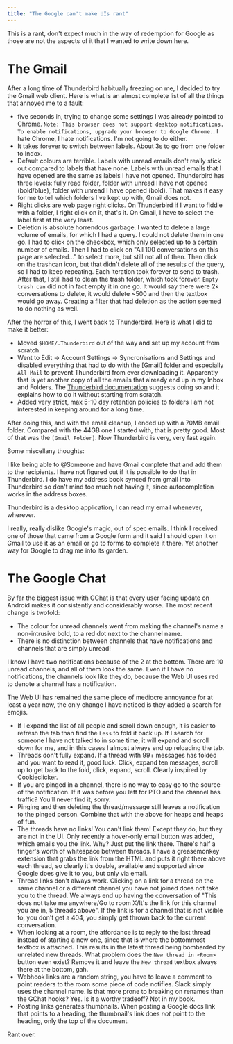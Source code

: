 ```yaml
---
title: "The Google can't make UIs rant"
---
```


This is a rant, don't expect much in the way of redemption for Google as those are not the aspects of it that I wanted to write down here.

# The Gmail

After a long time of Thunderbird habitually freezing on me, I decided to try the Gmail web client. Here is what is an almost complete list of all the things that annoyed me to a fault:

- five seconds in, trying to change some settings I was already pointed to Chrome. `Note: This browser does not support desktop notifications. To enable notifications, upgrade your browser to Google Chrome.`. I hate Chrome, I hate notifications. I'm not going to do either.
- It takes forever to switch between labels. About 3s to go from one folder to Indox.
- Default colours are terrible. Labels with unread emails don't really stick out compared to labels that have none. Labels with unread emails that I have opened are the same as labels I have not opened. Thunderbird has three levels: fully read folder, folder with unread I have not opened (bold/blue), folder with unread I have opened (bold). That makes it easy for me to tell which folders I've kept up with, Gmail does not.
- Right clicks are web page right clicks. On Thunderbird if I want to fiddle with a folder, I right click on it, that's it. On Gmail, I have to select the label first at the very least.
- Deletion is absolute horrendous garbage. I wanted to delete a large volume of emails, for which I had a query. I could not delete them in one go. I had to click on the checkbox, which only selected up to a certain number of emails. Then I had to click on "All 100 conversations on this page are selected..." to select more, but still not all of then. Then click on the trashcan icon, but that didn't delete all of the results of the query, so I had to keep repeating. Each iteration took forever to send to trash. After that, I still had to clean the trash folder, which took forever. `Empty trash can` did not in fact empty it in one go. It would say there were 2k conversations to delete, it would delete ~500 and then the textbox would go away. Creating a filter that had deletion as the action seemed to do nothing as well.

After the horror of this, I went back to Thunderbird. Here is what I did to make it better:

- Moved `$HOME/.Thunderbird` out of the way and set up my account from scratch.
- Went to Edit -> Account Settings -> Syncronisations and Settings and disabled everything that had to do with the [Gmail] folder and especially `All Mail` to prevent Thunderbird from ever downloading it. Apparently that is yet another copy of all the emails that already end up in my Inbox and Folders. The [Thunderbird documentation](http://kb.mozillazine.org/Gmail) suggests doing so and it explains how to do it without starting from scratch.
- Added very strict, max 5-10 day retention policies to folders I am not interested in keeping around for a long time.

After doing this, and with the email cleanup, I ended up with a 70MB email folder. Compared with the 44GB one I started with, that is pretty good. Most of that was the `[Gmail Folder]`. Now Thunderbird is very, very fast again.

Some miscellany thoughts:

I like being able to @Someone and have Gmail complete that and add them to the recipients. I have not figured out if it is possible to do that in Thunderbird. I do have my address book synced from gmail into Thunderbird so don't mind too much not having it, since autocompletion works in the address boxes.

Thunderbird is a desktop application, I can read my email whenever, wherever.

I really, really dislike Google's magic, out of spec emails. I think I received one of those that came from a Google form and it said I should open it on Gmail to use it as an email or go to forms to complete it there. Yet another way for Google to drag me into its garden.

# The Google Chat

By far the biggest issue with GChat is that every user facing update on Android makes it consistently and considerably worse. The most recent change is twofold:

- The colour for unread channels went from making the channel's name a non-intrusive bold, to a red dot next to the channel name.
- There is no distinction between channels that have notifications and channels that are simply unread!

I know I have two notifications because of the 2 at the bottom. There are 10 unread channels, and all of them look the same. Even if I have no notifications, the channels look like they do, because the Web UI uses red to denote a channel has a notification.

The Web UI has remained the same piece of mediocre annoyance for at least a year now, the only change I have noticed is they added a search for emojis.

- If I expand the list of all people and scroll down enough, it is easier to refresh the tab than find the `Less` to fold it back up. If I search for someone I have not talked to in some time, it will expand and scroll down for me, and in this cases I almost always end up reloading the tab.
- Threads don't fully expand. If a thread with 99+ messages has folded and you want to read it, good luck. Click, expand ten messages, scroll up to get back to the fold, click, expand, scroll. Clearly inspired by Cookieclicker.
- If you are pinged in a channel, there is no way to easy go to the source of the notification. If it was before you left for PTO and the channel has traffic? You'll never find it, sorry.
- Pinging and then deleting the thread/message still leaves a notification to the pinged person. Combine that with the above for heaps and heaps of fun.
- The threads have no links! You can't link them! Except they do, but they are not in the UI. Only recently a hover-only email button was added, which emails you the link. Why? Just put the link there. There's half a finger's worth of whitespace between threads. I have a greasemonkey extension that grabs the link from the HTML and puts it right there above each thread, so clearly it's doable, available and supported since Google does give it to you, but only via email.
- Thread links don't always work. Clicking on a link for a thread on the same channel or a different channel you have not joined does not take you to the thread. We always end up having the conversation of "This does not take me anywhere/Go to room X/It's the link for this channel you are in, 5 threads above". If the link is for a channel that is not visible to, you don't get a 404, you simply get thrown back to the current conversation.
- When looking at a room, the affordance is to reply to the last thread instead of starting a new one, since that is where the bottommost textbox is attached. This results in the latest thread being bombarded by unrelated new threads. What problem does the `New thread in <Room>` button even exist? Remove it and leave the `New thread` textbox always there at the bottom, gah.
- Webhook links are a random string, you have to leave a comment to point readers to the room some piece of code notifies. Slack simply uses the channel name. Is that more prone to breaking on renames than the GChat hooks? Yes. Is it a worthy tradeoff? Not in my book.
- Posting links generates thumbnails. When posting a Google docs link that points to a heading, the thumbnail's link does _not_ point to the heading, only the top of the document.

Rant over.
